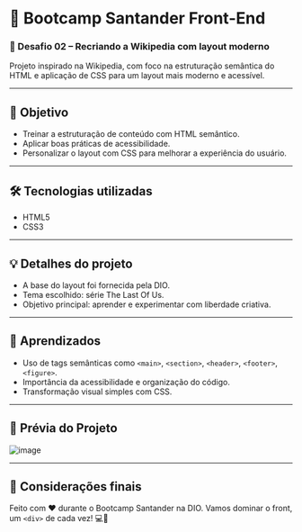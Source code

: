 # 🚀 Bootcamp Santander Front-End  
### 📘 Desafio 02 – Recriando a Wikipedia com layout moderno

Projeto inspirado na Wikipedia, com foco na estruturação semântica do HTML e aplicação de CSS para um layout mais moderno e acessível.

---

## 🎯 Objetivo

- Treinar a estruturação de conteúdo com HTML semântico.
- Aplicar boas práticas de acessibilidade.
- Personalizar o layout com CSS para melhorar a experiência do usuário.

---

## 🛠 Tecnologias utilizadas
- HTML5
- CSS3

---

## 💡 Detalhes do projeto

- A base do layout foi fornecida pela DIO.
- Tema escolhido: série The Last Of Us.
- Objetivo principal: aprender e experimentar com liberdade criativa.

---

## 🧠 Aprendizados
- Uso de tags semânticas como `<main>`, `<section>`, `<header>`, `<footer>`, `<figure>`.
- Importância da acessibilidade e organização do código.
- Transformação visual simples com CSS.
  
---

## 📸 Prévia do Projeto

![image](https://github.com/user-attachments/assets/94bb0d14-9e68-4c68-9818-6c1610e55de4)

---

## 💙 Considerações finais
Feito com ❤️ durante o Bootcamp Santander na DIO. Vamos dominar o front, um `<div>` de cada vez! 💻🚀

